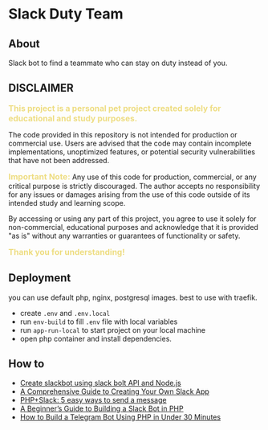 # Slack Duty Team

## About
Slack bot to find a teammate who can stay on duty instead of you.

## DISCLAIMER

<span style="color:#EEDD82; font-weight: bold; font-size: 16px;">This project is a personal pet project created solely for educational and study purposes.</span>

The code provided in this repository is not intended for production or commercial use.
Users are advised that the code may contain incomplete implementations, unoptimized features,
or potential security vulnerabilities that have not been addressed.


<span style="color:#EEDD82; font-weight: bold; font-size: 16px;">Important Note:</span> Any use of this code for production, commercial, or any critical purpose is
strictly discouraged. The author accepts no responsibility for any issues or damages arising
from the use of this code outside of its intended study and learning scope.

By accessing or using any part of this project, you agree to use it solely for non-commercial,
educational purposes and acknowledge that it is provided "as is" without any warranties or
guarantees of functionality or safety.

<span style="color:#EEDD82; font-weight: bold; font-size: 16px;">
Thank you for understanding!
</span>

## Deployment
you can use default php, nginx, postgresql images. best to use with traefik.
* create `.env` and `.env.local`
* run `env-build` to fill `.env` file with local variables
* run `app-run-local` to start project on your local machine
* open php container and install dependencies.

## How to

* [Create slackbot using slack bolt API and Node.js](https://medium.com/walmartglobaltech/create-slackbot-using-slack-bolt-api-and-node-js-a82876db012f)
* [A Comprehensive Guide to Creating Your Own Slack App](https://www.techwondoe.com/blog/a-comphrensive-guide-to-creating-your-own-slack-app/)
* [PHP+Slack: 5 easy ways to send a message](https://dev.to/p1ngger/phpslack-5-easy-ways-to-send-a-message-2nil)
* [A Beginner’s Guide to Building a Slack Bot in PHP](https://nordicapis.com/a-beginners-guide-to-building-a-slack-bot-in-php/)
* [How to Build a Telegram Bot Using PHP in Under 30 Minutes](https://nordicapis.com/how-to-build-your-first-telegram-bot-using-php-in-under-30-minutes/)
